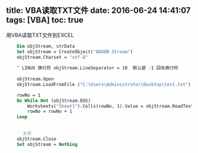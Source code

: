 title: VBA读取TXT文件
date: 2016-06-24 14:41:07
tags: [VBA]
toc: true
---

用VBA读取TXT文件到EXCEL

```vb
    Dim objStream, strData    Set objStream = CreateObject("ADODB.Stream")    objStream.Charset = "utf-8"
    
    ‘ LINUX 换行符 objStream.LineSeparator = 10  默认是 -1 回车换行符
        objStream.Open    objStream.LoadFromFile ("C:\Users\Administrator\Desktop\test.txt")    rowNo = 1    Do While Not (objStream.EOS)        Worksheets("Sheet1").Cells(rowNo, 1).Value = objStream.ReadText(-2) '每次读一行        rowNo = rowNo + 1    Loop            ' 关闭    objStream.Close    Set objStream = Nothing
```